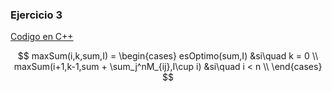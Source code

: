 ### Ejercicio 3

[Codigo en C++](../../Codigo/Ej_03.cpp)

$$
maxSum(i,k,sum,I) = \begin{cases}
esOptimo(sum,I) &si\quad k = 0 \\
maxSum(i+1,k-1,sum + \sum_j^nM_{ij},I\cup i) &si\quad i < n \\
\end{cases}
$$